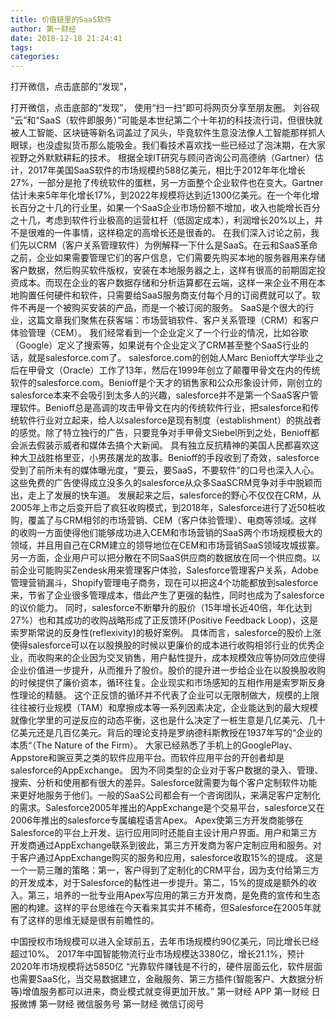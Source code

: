 ```yaml
---
title: 价值链里的SaaS软件
author: 第一财经
date: 2018-12-18 21:24:41
tags: 
categories: 
---
```

打开微信，点击底部的“发现”，
<!-- more -->
打开微信，点击底部的“发现”，
使用“扫一扫”即可将网页分享至朋友圈。
刘谷砚
“云”和“SaaS（软件即服务）”可能是本世纪第二个十年初的科技流行词，但很快就被人工智能、区块链等新名词盖过了风头，毕竟软件生意没法像人工智能那样抓人眼球，也没虚拟货币那么能吸金。我们看技术喜欢找一些已经过了泡沫期，在大家视野之外默默耕耘的技术。
根据全球IT研究与顾问咨询公司高德纳（Gartner）估计，2017年美国SaaS软件的市场规模约588亿美元，相比于2012年年化增长27%，一部分是抢了传统软件的蛋糕，另一方面整个企业软件也在变大。Gartner估计未来5年年化增长17%，到2022年规模将达到近1300亿美元。在一个年化增长百分之十几的行业里，如果一个SaaS企业市场份额不增加，收入也能增长百分之十几，考虑到软件行业极高的运营杠杆（低固定成本），利润增长20%以上，并不是很难的一件事情，这样稳定的高增长还是很香的。
在我们深入讨论之前，我们先以CRM（客户关系管理软件）为例解释一下什么是SaaS。在云和SaaS革命之前，企业如果需要管理它们的客户信息，它们需要先购买本地的服务器用来存储客户数据，然后购买软件版权，安装在本地服务器之上，这样有很高的前期固定投资成本。而现在企业的客户数据存储和分析运算都在云端，这样一来企业不用在本地购置任何硬件和软件，只需要给SaaS服务商支付每个月的订阅费就可以了。软件不再是一个被购买安装的产品，而是一个被订阅的服务。
SaaS是个很大的行业，这篇文章我们聚焦在获客端：市场营销软件、客户关系管理（CRM）和客户体验管理（CEM）。
我们经常看到一个企业定义了一个行业的情况，比如谷歌（Google）定义了搜索等，如果说有个企业定义了CRM甚至整个SaaS行业的话，就是salesforce.com了。 salesforce.com的创始人Marc Benioff大学毕业之后在甲骨文（Oracle）工作了13年，然后在1999年创立了颠覆甲骨文在内的传统软件的salesforce.com。Benioff是个天才的销售家和公众形象设计师，刚创立的salesforce本来不会吸引到太多人的兴趣，salesforce并不是第一个SaaS客户管理软件。Benioff总是高调的攻击甲骨文在内的传统软件行业，把salesforce和传统软件行业对立起来，给人以salesforce是现有制度（establishment）的挑战者的感觉。除了特立独行的广告，只要竞争对手甲骨文Siebel所到之处，Benioff都会派去假装示威者和媒体去搞个大新闻。
具有独立反抗精神的美国人民都喜欢这种大卫战胜格里亚，小男孩屠龙的故事。Benioff的手段收到了奇效，salesforce受到了前所未有的媒体曝光度，“要云，要SaaS，不要软件”的口号也深入人心。这些免费的广告使得成立没多久的salesforce从众多SaaSCRM竞争对手中脱颖而出，走上了发展的快车道。
发展起来之后，salesforce的野心不仅仅在CRM，从2005年上市之后变开启了疯狂收购模式，到2018年，Salesforce进行了近50桩收购，覆盖了与CRM相邻的市场营销、CEM（客户体验管理）、电商等领域。这样的收购一方面使得他们能够成功进入CEM和市场营销的SaaS两个市场规模极大的领域，并且用自己在CRM建立的领导地位在CEM和市场营销SaaS领域攻城拔寨。
另一方面，企业用户可以把分散在不同SaaS供应商的数据放在同一个供应商。以前企业可能购买Zendesk用来管理客户体验，Salesforce管理客户关系，Adobe管理营销漏斗，Shopify管理电子商务，现在可以把这4个功能都放到salesforce来，节省了企业很多管理成本，借此产生了更强的黏性，同时也成为了salesforce的议价能力。
同时，salesforce不断攀升的股价（15年增长近40倍，年化达到27%）也和其成功的收购战略形成了正反馈环(Positive Feedback Loop)，这是索罗斯常说的反身性(reflexivity)的极好案例。
具体而言，salesforce的股价上涨使得salesforce可以在以股换股的时候以更廉价的成本进行收购相邻行业的优秀企业，而收购来的企业因为交叉销售，用户黏性提升，成本规模效应等协同效应使得企业价值进一步提升，从而推升了股价。股价的提升进一步给企业在以股换股收购的时候提供了廉价资本，循环往复。企业现实和市场感知的互相作用是索罗斯反身性理论的精髓。
这个正反馈的循环并不代表了企业可以无限制做大，规模的上限往往被行业规模（TAM）和摩擦成本等一系列因素决定，企业能达到的最大规模就像化学里的可逆反应的动态平衡，这也是什么决定了一桩生意是几亿美元、几十亿美元还是几百亿美元。背后的理论支持是罗纳德科斯教授在1937年写的“企业的本质“（The Nature of the Firm）。
大家已经熟悉了手机上的GooglePlay、Appstore和豌豆荚之类的软件应用平台。而软件应用平台的开创者却是salesforce的AppExchange。
因为不同类型的企业对于客户数据的录入、管理、搜索、分析和使用都有很大的差异。Salesforce就需要为每个客户定制软件功能来更好地服务于他们。一般的SaaS公司都会有一个咨询团队，来满足客户定制化的需求。Salesforce2005年推出的AppExchange是个交易平台，salesforce又在2006年推出的salesforce专属编程语言Apex。
Apex使第三方开发商能够在Salesforce的平台上开发、运行应用同时还能自主设计用户界面。用户和第三方开发商通过AppExchange联系到彼此，第三方开发商为客户定制应用和服务。对于客户通过AppExchange购买的服务和应用，salesforce收取15%的提成。
这是一个一箭三雕的策略：第一，客户得到了定制化的CRM平台，因为支付给第三方的开发成本，对于Salesforce的黏性进一步提升。第二，15%的提成是额外的收入。第三，培养的一批专业用Apex写应用的第三方开发商，是免费的宣传和生态圈的构建。这样的平台思维在今天看来其实并不稀奇，但Salesforce在2005年就有了这样的思维无疑是很有前瞻性的。
 
 
中国授权市场规模可以进入全球前五，去年市场规模约90亿美元，同比增长已经超过10%。
2017年中国智能物流行业市场规模达3380亿，增长21.1%，预计2020年市场规模将达5850亿
“光靠软件赚钱是不行的，硬件层面云化，软件层面也需要SaaS化，当交易数据建立，金融服务、第三方插件(智能客户、大数据分析等)增值服务都可以进来，商业模式就变得更加开放。”
第一财经
APP
第一财经
日报微博
第一财经
微信服务号
第一财经
微信订阅号

